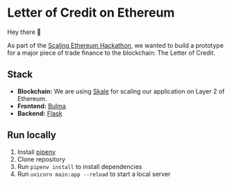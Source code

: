 # Letter of Credit on Ethereum

Hey there :wave:

As part of the [Scaling Ethereum Hackathon](https://hack.ethglobal.co/), we wanted to build a prototype for a major piece of trade finance to the blockchain: The Letter of Credit.

## Stack

- **Blockchain:** We are using [Skale](https://skale.network/) for scaling our application on Layer 2 of Ethereum.
- **Frontend:** [Bulma](https://bulma.io)
- **Backend:** [Flask](https://flask.palletsprojects.com/)

## Run locally

1. Install [pipenv](https://pipenv-fork.readthedocs.io/)
2. Clone repository
3. Run `pipenv install` to install dependencies
4. Run `uvicorn main:app --reload` to start a local server
